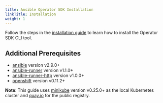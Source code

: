 ```yaml
---
title: Ansible Operator SDK Installation
linkTitle: Installation
weight: 1
---
```


Follow the steps in the [installation guide][install-guide] to learn how to install the Operator SDK CLI tool.

## Additional Prerequisites

- [ansible][ansible-tool] version v2.9.0+
- [ansible-runner][ansible-runner-tool] version v1.1.0+
- [ansible-runner-http][ansible-runner-http-plugin] version v1.0.0+
- [openshift][openshift-module] version v0.11.2+

**Note**: This guide uses [minikube][minikube-tool] version v0.25.0+ as the
local Kubernetes cluster and [quay.io][quay-link] for the public registry.


[ansible-tool]:https://docs.ansible.com/ansible/latest/index.html
[ansible-runner-tool]:https://ansible-runner.readthedocs.io/en/latest/install.html
[ansible-runner-http-plugin]:https://github.com/ansible/ansible-runner-http
[install-guide]: /docs/installation/
[minikube-tool]:https://github.com/kubernetes/minikube#installation
[quay-link]:https://quay.io
[openshift-module]:https://pypi.org/project/openshift/
